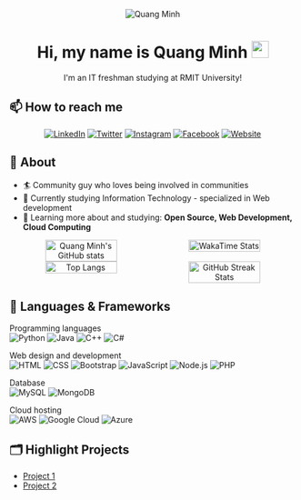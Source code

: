 <div align="center">

![Quang Minh](https://repository-images.githubusercontent.com/588181932/e36ec678-7984-4cdd-8e4c-a3932772ff8e)

# Hi, my name is Quang Minh <img src="https://raw.githubusercontent.com/MartinHeinz/MartinHeinz/master/wave.gif" width="30px">
I'm an IT freshman studying at RMIT University!

</div>

## 📫 How to reach me

<div align="center">

[![LinkedIn](https://img.shields.io/badge/-LinkedIn-blue?style=flat-square&logo=Linkedin&logoColor=white&link=https://www.linkedin.com/in/yourusername/)](https://www.linkedin.com/in/yourusername/)
[![Twitter](https://img.shields.io/badge/-Twitter-blue?style=flat-square&logo=Twitter&logoColor=white&link=https://twitter.com/yourusername)](https://twitter.com/yourusername)
[![Instagram](https://img.shields.io/badge/-Instagram-purple?style=flat-square&logo=Instagram&logoColor=white&link=https://www.instagram.com/yourusername/)](https://www.instagram.com/qminh1142/)
[![Facebook](https://img.shields.io/badge/-Facebook-blue?style=flat-square&logo=Facebook&logoColor=white&link=https://www.facebook.com/yourusername/)](https://www.facebook.com/Phamlequangminh0790)
[![Website](https://img.shields.io/badge/-Website-black?style=flat-square&logo=Google-Chrome&logoColor=white&link=https://yourwebsite.com)](https://yourwebsite.com)

</div>

## 🧐 About

- 🏄‍ Community guy who loves being involved in communities
- 🔭 Currently studying Information Technology - specialized in Web development
- 🌱 Learning more about and studying: **Open Source, Web Development, Cloud Computing**

<div align="center" style="display: flex; justify-content: space-around; flex-wrap: wrap; width: 100%;">
    <img align="center"
        src="https://github-readme-stats.vercel.app/api?username=quangminh24112005&show_icons=true&theme=tokyonight"
        alt="Quang Minh's GitHub stats" style="width: 50%; height: auto;">
    <img align="center" src="https://github-readme-stats.vercel.app/api/wakatime?username=quangminh24112005&layout=compact" alt="WakaTime Stats" style="width: 50%; height: auto;">
    <img align="center" src="https://github-readme-stats.vercel.app/api/top-langs/?username=quangminh24112005&theme=tokyonight&layout=compact" alt="Top Langs" style="width: 50%; height: auto;">
    <img align="center" src="https://github-readme-streak-stats.herokuapp.com/?user=quangminh24112005&theme=tokyonight" alt="GitHub Streak Stats" style="width: 50%; height: auto;">
</div>

## 🔨 Languages & Frameworks

Programming languages<br>
![Python](https://img.shields.io/badge/-Python-3776AB?style=flat-square&logo=python&logoColor=white)
![Java](https://img.shields.io/badge/-Java-007396?style=flat-square&logo=java&logoColor=white)
![C++](https://img.shields.io/badge/-C++-00599C?style=flat-square&logo=c%2B%2B&logoColor=white)
![C#](https://img.shields.io/badge/-C%23-239120?style=flat-square&logo=c-sharp&logoColor=white)<br>

Web design and development<br>
![HTML](https://img.shields.io/badge/-HTML-E34F26?style=flat-square&logo=html5&logoColor=white)
![CSS](https://img.shields.io/badge/-CSS-1572B6?style=flat-square&logo=css3&logoColor=white)
![Bootstrap](https://img.shields.io/badge/-Bootstrap-7952B3?style=flat-square&logo=bootstrap&logoColor=white)
![JavaScript](https://img.shields.io/badge/-JavaScript-F7DF1E?style=flat-square&logo=javascript&logoColor=black)
![Node.js](https://img.shields.io/badge/-Node.js-339933?style=flat-square&logo=node.js&logoColor=white)
![PHP](https://img.shields.io/badge/-PHP-777BB4?style=flat-square&logo=php&logoColor=white)<br>

Database<br>
![MySQL](https://img.shields.io/badge/-MySQL-4479A1?style=flat-square&logo=mysql&logoColor=white)
![MongoDB](https://img.shields.io/badge/-MongoDB-47A248?style=flat-square&logo=mongodb&logoColor=white)<br>

Cloud hosting<br>
![AWS](https://img.shields.io/badge/-AWS-232F3E?style=flat-square&logo=amazon-aws&logoColor=white)
![Google Cloud](https://img.shields.io/badge/-Google%20Cloud-4285F4?style=flat-square&logo=google-cloud&logoColor=white)
![Azure](https://img.shields.io/badge/-Azure-0089D6?style=flat-square&logo=microsoft-azure&logoColor=white)<br>

## 🗂️ Highlight Projects

- [Project 1](https://github.com/quangminh24112005/project1)
- [Project 2](https://github.com/quangminh24112005/project2)
